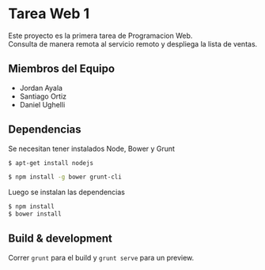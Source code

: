 # Tarea Web 1

Este proyecto es la primera tarea de Programacion Web.  
Consulta de manera remota al servicio remoto y despliega la lista de ventas.

## Miembros del Equipo
  - Jordan Ayala
  - Santiago Ortiz
  - Daniel Ughelli

## Dependencias
Se necesitan tener instalados Node, Bower y Grunt

```sh
$ apt-get install nodejs
```

```sh
$ npm install -g bower grunt-cli
```

Luego se instalan las dependencias
```sh
$ npm install
$ bower install
```


## Build & development

Correr `grunt` para el build y `grunt serve` para un preview.

